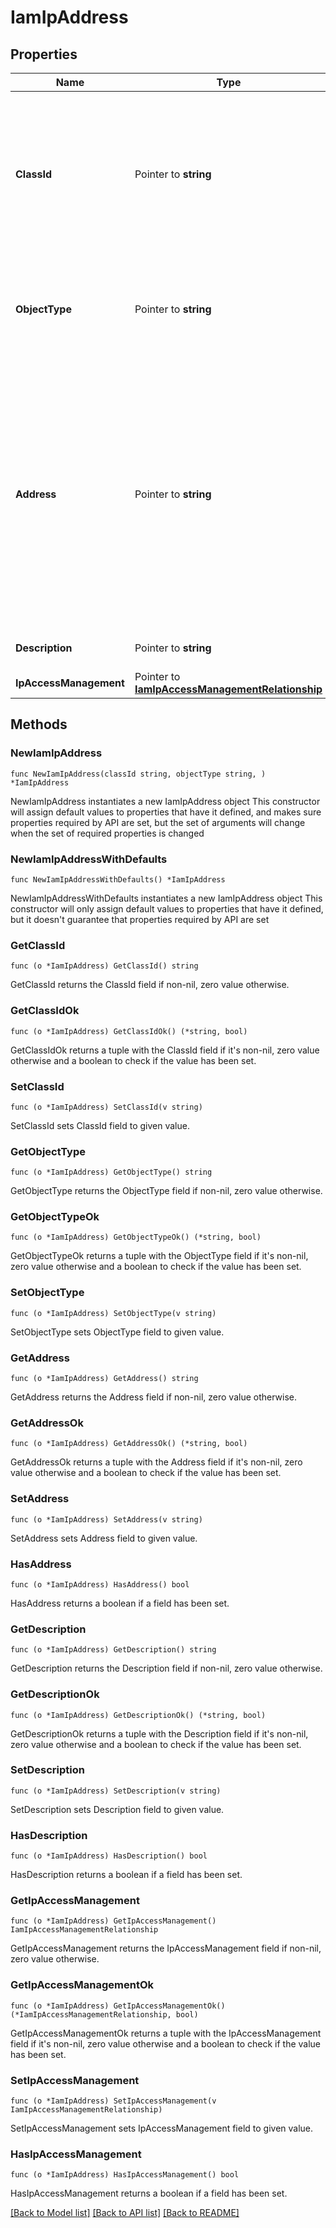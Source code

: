 # IamIpAddress

## Properties

Name | Type | Description | Notes
------------ | ------------- | ------------- | -------------
**ClassId** | Pointer to **string** | The fully-qualified name of the instantiated, concrete type. This property is used as a discriminator to identify the type of the payload when marshaling and unmarshaling data. | [default to "iam.IpAddress"]
**ObjectType** | Pointer to **string** | The fully-qualified name of the instantiated, concrete type. The value should be the same as the &#39;ClassId&#39; property. | [default to "iam.IpAddress"]
**Address** | Pointer to **string** | The Trusted IP range&#39;s address. IP address, CIDR range, and IP address range formats are supported. For example &#39;12.13.14.15&#39;, &#39;12.13.14.0/24&#39;, and &#39;12.13.14.15-12.13.14.200&#39;. Reserved IP ranges &#39;127.0.0.1&#39;, &#39;10.0.0.0/8&#39;, &#39;172.16.0.0/12&#39;, and &#39;192.168.0.0/16&#39; are not allowed. | [optional] 
**Description** | Pointer to **string** | Description of Trusted IP address range. | [optional] 
**IpAccessManagement** | Pointer to [**IamIpAccessManagementRelationship**](iam.IpAccessManagement.Relationship.md) |  | [optional] 

## Methods

### NewIamIpAddress

`func NewIamIpAddress(classId string, objectType string, ) *IamIpAddress`

NewIamIpAddress instantiates a new IamIpAddress object
This constructor will assign default values to properties that have it defined,
and makes sure properties required by API are set, but the set of arguments
will change when the set of required properties is changed

### NewIamIpAddressWithDefaults

`func NewIamIpAddressWithDefaults() *IamIpAddress`

NewIamIpAddressWithDefaults instantiates a new IamIpAddress object
This constructor will only assign default values to properties that have it defined,
but it doesn't guarantee that properties required by API are set

### GetClassId

`func (o *IamIpAddress) GetClassId() string`

GetClassId returns the ClassId field if non-nil, zero value otherwise.

### GetClassIdOk

`func (o *IamIpAddress) GetClassIdOk() (*string, bool)`

GetClassIdOk returns a tuple with the ClassId field if it's non-nil, zero value otherwise
and a boolean to check if the value has been set.

### SetClassId

`func (o *IamIpAddress) SetClassId(v string)`

SetClassId sets ClassId field to given value.


### GetObjectType

`func (o *IamIpAddress) GetObjectType() string`

GetObjectType returns the ObjectType field if non-nil, zero value otherwise.

### GetObjectTypeOk

`func (o *IamIpAddress) GetObjectTypeOk() (*string, bool)`

GetObjectTypeOk returns a tuple with the ObjectType field if it's non-nil, zero value otherwise
and a boolean to check if the value has been set.

### SetObjectType

`func (o *IamIpAddress) SetObjectType(v string)`

SetObjectType sets ObjectType field to given value.


### GetAddress

`func (o *IamIpAddress) GetAddress() string`

GetAddress returns the Address field if non-nil, zero value otherwise.

### GetAddressOk

`func (o *IamIpAddress) GetAddressOk() (*string, bool)`

GetAddressOk returns a tuple with the Address field if it's non-nil, zero value otherwise
and a boolean to check if the value has been set.

### SetAddress

`func (o *IamIpAddress) SetAddress(v string)`

SetAddress sets Address field to given value.

### HasAddress

`func (o *IamIpAddress) HasAddress() bool`

HasAddress returns a boolean if a field has been set.

### GetDescription

`func (o *IamIpAddress) GetDescription() string`

GetDescription returns the Description field if non-nil, zero value otherwise.

### GetDescriptionOk

`func (o *IamIpAddress) GetDescriptionOk() (*string, bool)`

GetDescriptionOk returns a tuple with the Description field if it's non-nil, zero value otherwise
and a boolean to check if the value has been set.

### SetDescription

`func (o *IamIpAddress) SetDescription(v string)`

SetDescription sets Description field to given value.

### HasDescription

`func (o *IamIpAddress) HasDescription() bool`

HasDescription returns a boolean if a field has been set.

### GetIpAccessManagement

`func (o *IamIpAddress) GetIpAccessManagement() IamIpAccessManagementRelationship`

GetIpAccessManagement returns the IpAccessManagement field if non-nil, zero value otherwise.

### GetIpAccessManagementOk

`func (o *IamIpAddress) GetIpAccessManagementOk() (*IamIpAccessManagementRelationship, bool)`

GetIpAccessManagementOk returns a tuple with the IpAccessManagement field if it's non-nil, zero value otherwise
and a boolean to check if the value has been set.

### SetIpAccessManagement

`func (o *IamIpAddress) SetIpAccessManagement(v IamIpAccessManagementRelationship)`

SetIpAccessManagement sets IpAccessManagement field to given value.

### HasIpAccessManagement

`func (o *IamIpAddress) HasIpAccessManagement() bool`

HasIpAccessManagement returns a boolean if a field has been set.


[[Back to Model list]](../README.md#documentation-for-models) [[Back to API list]](../README.md#documentation-for-api-endpoints) [[Back to README]](../README.md)


